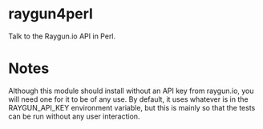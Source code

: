 raygun4perl
===========

Talk to the Raygun.io API in Perl.



Notes
=====


Although this module should install without an API key from raygun.io, you will need one for it to be of any use. By default, it uses whatever is in the RAYGUN_API_KEY environment variable, but this is mainly so that the tests can be run without any user interaction.
  
